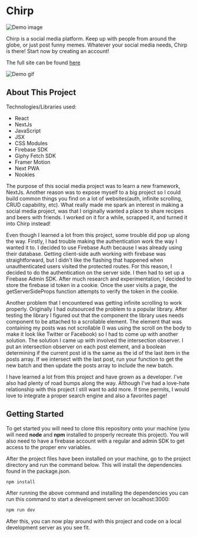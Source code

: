 # Chirp

![Demo image](https://drive.google.com/uc?export=view&id=1VJGDSw-7YCLAZULWlJX7WDh-bwEuQ3HL)

Chirp is a social media platform. Keep up with people from around the globe, or just post funny memes. Whatever your social media needs, Chirp is there! Start now by creating an account!

The full site can be found [here](https://goggle-earth.netlify.app/)

![Demo gif](https://drive.google.com/uc?export=view&id=1HMQqZvJ6OqDExzFCDWKv4RMbcPcvdnS0)

## About This Project

Technologies/Libraries used:

- React
- NextJs
- JavaScript
- JSX
- CSS Modules
- Firebase SDK
- Giphy Fetch SDK
- Framer Motion
- Next PWA
- Nookies

The purpose of this social media project was to learn a new framework, NextJs. Another reason was to expose myself to a big project so I could build common things you find on a lot of websites(auth, infinite scrolling, CRUD capability, etc). What really made me spark an interest in making a social media project, was that I originally wanted a place to share recipes and beers with friends. I worked on it for a while, scrapped it, and turned it into Chirp instead!

Even though I learned a lot from this project, some trouble did pop up along the way. Firstly, I had trouble making the authentication work the way I wanted it to. I decided to use Firebase Auth because I was already using their database. Getting client-side auth working with firebase was straightforward, but I didn't like the flashing that happened when unauthenticated users visited the protected routes. For this reason, I decided to do the authentication on the server side. I then had to set up a Firebase Admin SDK. After much research and experimentation, I decided to store the firebase id token in a cookie. Once the user visits a page, the getServerSideProps function attempts to verify the token in the cookie.

Another problem that I encountered was getting infinite scrolling to work properly. Originally I had outsourced the problem to a popular library. After testing the library I figured out that the component the library uses needs component to be attached to a scrollable element. The element that was containing my posts was not scrollable (I was using the scroll on the body to make it look like Twitter or Facebook) so I had to come up with another solution. The solution I came up with involved the intersection observer. I put an intersection observer on each post element, and a boolean determining if the current post id is the same as the id of the last item in the posts array. If we intersect with the last post, run your function to get the new batch and then update the posts array to include the new batch.

I have learned a lot from this project and have grown as a developer. I've also had plenty of road bumps along the way. Although I've had a love-hate relationship with this project I still want to add more. If time permits, I would love to integrate a proper search engine and also a favorites page!

## Getting Started

To get started you will need to clone this repository onto your machine (you will need **node** and **npm** installed to properly recreate this project). You will also need to have a firebase account with a regular and admin SDK to get access to the proper env variables.

After the project files have been installed on your machine, go to the project directory and run the command below. This will install the dependencies found in the package.json.

```bash
npm install
```

After running the above command and installing the dependencies you can run this command to start a development server on localhost:3000:

```bash
npm run dev
```

After this, you can now play around with this project and code on a local development server as you see fit.
